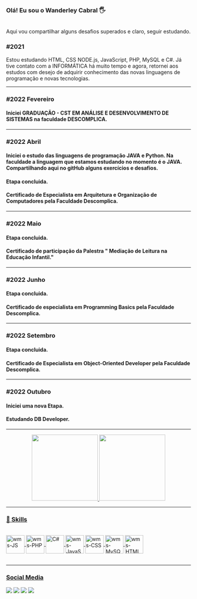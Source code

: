 
### Olá! Eu sou o Wanderley Cabral 🖐️ 
<br/>
Aqui vou compartilhar alguns desafios superados e claro, seguir estudando.
<h3>#2021</h3>Estou estudando HTML, CSS NODE.js, JavaScript, PHP, MySQL e C#.
Já tive contato com a INFORMÁTICA há muito tempo e agora, retornei aos estudos com desejo de adquirir conhecimento das novas linguagens de programação e novas tecnologias.
<hr>

<h3>#2022 Fevereiro</h3> 

<h4>Iniciei GRADUAÇÃO - CST EM ANÁLISE E DESENVOLVIMENTO DE SISTEMAS na faculdade DESCOMPLICA.</h4>
<hr>
<h3>#2022 Abril</h3> 

<h4>Iniciei o estudo das linguagens de programação JAVA e Python. Na faculdade a linguagem que estamos estudando no momento é o JAVA.
Compartilhando aqui no gitHub alguns exercícios e desafios.</h4>
<h4>Etapa concluida.</h4>
<h4>Certificado de  Especialista em Arquitetura e Organização de Computadores pela Faculdade Descomplica. </h4>

<hr>

<h3>#2022 Maio</h3> 

<h4>Etapa concluida.</h4>
<h4>Certificado de participação da Palestra " Mediação de Leitura na Educação Infantil."  </h4>

<hr>
<h3>#2022 Junho</h3> 

<h4>Etapa concluida. </h4>
<h4> Certificado de especialista em Programming Basics pela Faculdade Descomplica.</h4>

<hr>
<h3>#2022 Setembro</h3> 

<h4>Etapa concluida. </h4>
<h4> Certificado de Especialista em Object-Oriented Developer pela
Faculdade Descomplica.</h4>

<hr>

<h3>#2022 Outubro</h3> 

<h4>Iniciei uma nova Etapa. </h4>
<h4>Estudando DB Developer.</h4>
<hr>
<div align="center">
  <a href="https://github.com/cabraldasilvac">
  <img height="180em" src="https://github-readme-stats.vercel.app/api?username=cabraldasilvac&show_icons=true&theme=tokyonight&include_all_commits=true&count_private=true"/>
  <img height="180em" src="https://github-readme-stats.vercel.app/api/top-langs/?username=cabraldasilvac&layout=compact&langs_count=5&theme=tokyonight"/>
</div>
  
<hr>  
<h3>🚀 Skills</h3>
  <div style="display: inline_block"><br>
    <img align="center" alt="wms-JS" height="50" width="50" src="https://img.shields.io/badge/Node.js-43853D?style=for-the-badge&logo=node.js&logoColor=white">   
    <img align="center" alt="wms-PHP" height="50" width="50" src="https://img.shields.io/badge/PHP-777BB4?style=for-the-badge&logo=php&logoColor=white">
    <img align="center"alt="C#" height="50" width="50" src="https://img.shields.io/badge/C%23-239120?style=for-the-badge&logo=c-sharp&logoColor=white">
    <img align="center" alt="wms-JavaScript" height="50" width="50" src="https://img.shields.io/badge/JavaScript-F7DF1E?style=for-the-badge&logo=javascript&logoColor=white">
    <img align="center" alt="wms-CSS" height="50" width="50" src="https://img.shields.io/badge/CSS-239120?&style=for-the-badge&logo=css3&logoColor=white">
    <img align="center" alt="wms-MySQL" height="50" width="50" src="https://img.shields.io/badge/MySQL-00000F?style=for-the-badge&logo=mysql&logoColor=white">  
    <img align="center" alt="wms-HTML 5" height="50"width="50"src="https://img.shields.io/badge/HTML-239120?style=for-the-badge&logo=html5&logoColor=white">
    
</div><br/>
  
<hr>
 <h3>Social Media</h3>
<div> 
  <a href="https://instagram.com/pr.wanderley_cabral" target="_blank"><img src="https://img.shields.io/badge/-Instagram-%23E4405F?style=for-the-badge&logo=instagram&logoColor=white" target="_blank"></a>
    <a href="https://www.twitter.com/wanderleycabral/" target="_blank"><img src="https://img.shields.io/badge/-Twitter-%230077B5?style=for-the-badge&logo=twitter&logoColor=white%22%20target=%22_blank"></a> 
  <a href = "mailto:wcabraldasilvac@gmail.com"><img src="https://img.shields.io/badge/Gmail-D14836?style=for-the-badge&logo=gmail&logoColor=white"></a>
  <a href="https://www.linkedin.com/in/cabraldasilvac/" target="_blank"><img src="https://img.shields.io/badge/-LinkedIn-%230077B5?style=for-the-badge&logo=linkedin&logoColor=white" target="_blank"></a>
  </div>
 
 
 

